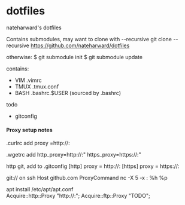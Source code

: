 # dotfiles
nateharward's dotfiles

Contains submodules, may want to clone with --recursive
git clone --recursive https://github.com/nateharward/dotfiles

otherwise:
$ git submodule init
$ git submodule update


contains:
* VIM .vimrc
* TMUX .tmux.conf
* BASH .bashrc.$USER (sourced by .bashrc)

todo
* gitconfig

#### Proxy setup notes

.curlrc add 
    proxy =http://<path>:<port>

.wgetrc add 
    http_proxy=http://<path>:<port>"
    https_proxy=https://<path>:<port>"

http git, add to .gitconfig
    [http]
        proxy = http://<path>:<port>
    [https]
        proxy = https://<path>:<port>

git:// on ssh
    Host github.com
        ProxyCommand nc -X 5 -x <path>:<port> %h %p

apt install  /etc/apt/apt.conf   
    Acquire::http::Proxy "http://<path>:<port>";
    Acquire::ftp::Proxy "TODO";


